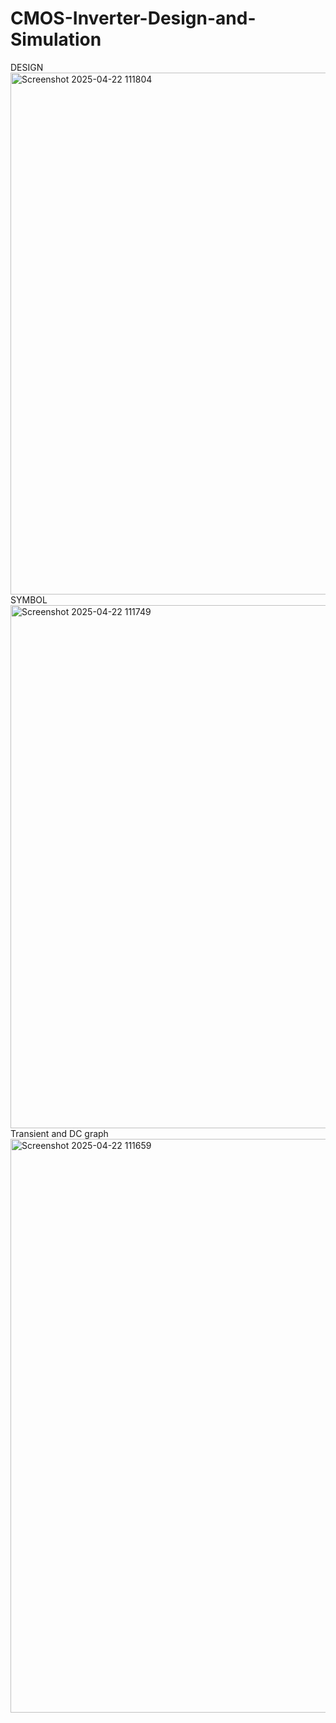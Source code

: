 # CMOS-Inverter-Design-and-Simulation
DESIGN
<img width="1715" height="835" alt="Screenshot 2025-04-22 111804" src="https://github.com/user-attachments/assets/fa319236-3755-4278-98ab-3a8657d9ecd8" />
SYMBOL
<img width="1720" height="837" alt="Screenshot 2025-04-22 111749" src="https://github.com/user-attachments/assets/c824e4be-99e3-412c-9214-7ac287f49ba5" />
Transient and DC graph
<img width="1711" height="918" alt="Screenshot 2025-04-22 111659" src="https://github.com/user-attachments/assets/30df1a27-b860-4bcc-851b-3bda13594c73" />


